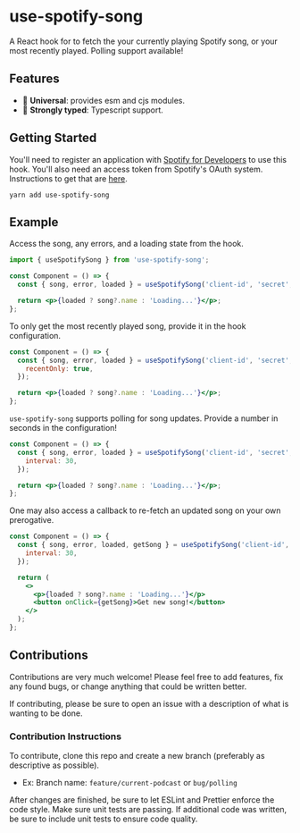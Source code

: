 # use-spotify-song

A React hook for to fetch the your currently playing Spotify song, or your most recently played. Polling support available!

## Features

- 🌳 **Universal**: provides esm and cjs modules.
- 💪 **Strongly typed**: Typescript support.

## Getting Started

You'll need to register an application with [Spotify for Developers](https://developer.spotify.com/) to use this hook. You'll also need an access token from Spotify's OAuth system. Instructions to get that are [here](https://developer.spotify.com/documentation/general/guides/authorization/).

`yarn add use-spotify-song`

## Example

Access the song, any errors, and a loading state from the hook.

```jsx
import { useSpotifySong } from 'use-spotify-song';

const Component = () => {
  const { song, error, loaded } = useSpotifySong('client-id', 'secret', 'access-token');

  return <p>{loaded ? song?.name : 'Loading...'}</p>;
};
```

To only get the most recently played song, provide it in the hook configuration.

```jsx
const Component = () => {
  const { song, error, loaded } = useSpotifySong('client-id', 'secret', 'access-token', {
    recentOnly: true,
  });

  return <p>{loaded ? song?.name : 'Loading...'}</p>;
};
```

`use-spotify-song` supports polling for song updates. Provide a number in seconds in the configuration!

```jsx
const Component = () => {
  const { song, error, loaded } = useSpotifySong('client-id', 'secret', 'access-token', {
    interval: 30,
  });

  return <p>{loaded ? song?.name : 'Loading...'}</p>;
};
```

One may also access a callback to re-fetch an updated song on your own prerogative.

```jsx
const Component = () => {
  const { song, error, loaded, getSong } = useSpotifySong('client-id', 'secret', 'access-token', {
    interval: 30,
  });

  return (
    <>
      <p>{loaded ? song?.name : 'Loading...'}</p>
      <button onClick={getSong}>Get new song!</button>
    </>
  );
};
```

## Contributions

Contributions are very much welcome! Please feel free to add features, fix any found bugs, or change anything that could be written better.

If contributing, please be sure to open an issue with a description of what is wanting to be done.

### Contribution Instructions

To contribute, clone this repo and create a new branch (preferably as descriptive as possible).

- Ex: Branch name: `feature/current-podcast` or `bug/polling`

After changes are finished, be sure to let ESLint and Prettier enforce the code style. Make sure unit tests are passing. If additional code was written, be sure to include unit tests to ensure code quality.
